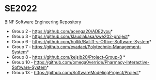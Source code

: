 # SE2022
BINF Software Engineering Repository

* Group 2 - https://github.com/acenga20/ADE2you*
* Group 3 - https://github.com/klaudiakasa/swe202-project*
* Group 6 - https://github.com/holtik/Bailiff-s-Office-Software-System*
* Group 7 - https://github.com/evadaci/Polytechnic-Management-System*
* Group 8 - https://github.com/kejsib20/Project-Group-8 *
* Group 10 - https://github.com/omega0verride/Pharmacy-Interactive-Software-System*
* Group 13 - https://github.com/SoftwareModelingProject/Project*
